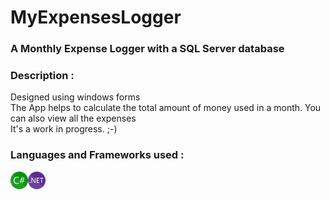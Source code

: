 # MyExpensesLogger

### A Monthly Expense Logger with a SQL Server database

### Description :
Designed using windows forms <br/>
The App helps to calculate the total amount of money used in a month. You can also view all the expenses <br/>
It's a work in progress.  ;-)




### Languages and Frameworks used :<br/>
 <img align="left"  alt="CSHARP" width="28px" src="https://raw.githubusercontent.com/github/explore/80688e429a7d4ef2fca1e82350fe8e3517d3494d/topics/csharp/csharp.png" /> 
<img align="left"  alt="DOTNET" width="28px" src="https://raw.githubusercontent.com/github/explore/93d8a67084f94b2a444e510199a6e7622e5b09a3/topics/dotnet/dotnet.png" /> 
